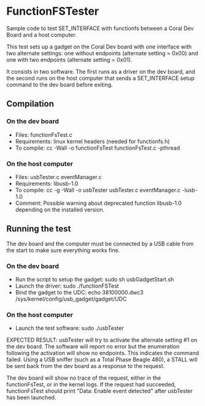 # FunctionFSTester
Sample code to test SET_INTERFACE with functionfs between a Coral Dev Board and a host computer.

This test sets up a gadget on the Coral Dev board with one interface with two alternate settings: one without endpoints (alternate setting = 0x00) and one with two endpoints (alternate setting = 0x01). 

It consists in two software. The first runs as a driver on the dev board, and the second runs on the host computer that sends a SET_INTERFACE setup command to the dev board before exiting.


## Compilation
### On the dev board
- Files: functionFsTest.c
- Requirements: linux kernel headers  (needed for functionfs.h)
- To compile: cc -Wall -o functionFsTest functionFsTest.c -pthread

### On the host computer
- Files: usbTester.c eventManager.c
- Requirements: libusb-1.0
- To compile: cc -g -Wall -o usbTester usbTester.c eventManager.c -lusb-1.0
- Comment: Possible warning about deprecated function libusb-1.0 depending on the installed version.


## Running the test
The dev board and the computer must be connected by a USB cable from the start to make sure everything works fine.

### On the dev board
- Run the script to setup the gadget: sudo sh usbGadgetStart.sh
- Launch the driver: sudo ./functionFSTest
- Bind the gadget to the UDC: echo 38100000.dwc3 /sys/kernel/config/usb_gadget/gadget/UDC

### On the host computer
- Launch the test software: sudo ./usbTester

EXPECTED RESULT:
usbTester will try to activate the alternate setting #1 on the dev board. The software will report no error but the enumeration following the activation will show no endpoints. This indicates the command failed. Using a USB sniffer (such as a Total Phase Beagle 480), a STALL will be sent back from the dev board as a response to the request.

The dev board will show no trace of the request, either in the functionFsTest, or in the kernel logs. If the request had succeeded, functionFsTest should print "Data: Enable event detected" after usbTester has been launched.

